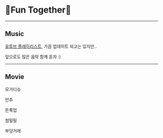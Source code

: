 ---
---

<h1>&#127925;Fun Together&#127909;</h1>
<hr>
<h2>Music</h2>

<p>
<a href="https://youtube.com/playlist?list=PL0uBPyMURsH5lRJt9u5ShHHf7jg0w3cIC">유튜브 플레이리스트,</a> 가끔 업데이트 되고는 있지만..</p>

<p>앞으로도 많은 음악 함께 듣자 :)</p>

<hr>
<h2>Movie</h2>

<p>모가디슈

만추

돈룩업

첨밀밀

부당거래</p>
